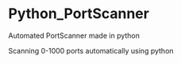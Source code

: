 # Python_PortScanner
Automated PortScanner made in python

Scanning 0-1000 ports automatically using python
